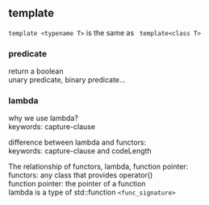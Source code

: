## template
`template <typename T>` is the same as ` template<class T>`


### predicate
return a boolean  
unary predicate, binary predicate...  

### lambda
why we use lambda?  
keywords: capture-clause  

difference between lambda and functors:  
keywords: capture-clause and codeLength  

The relationship of functors, lambda, function pointer:  
functors: any class that provides operator()  
function pointer: the pointer of a function  
lambda is a type of std::function `<func_signature>`
